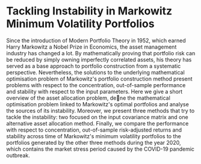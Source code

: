 # Tackling Instability in Markowitz Minimum Volatility Portfolios

Since the introduction of Modern Portfolio Theory in 1952, which earned Harry Markowitz
a Nobel Prize in Economics, the asset management industry has changed a lot. By mathematically
proving that portfolio risk can be reduced by simply owning imperfectly correlated
assets, his theory has served as a base approach to portfolio construction from a
systematic perspective. Nevertheless, the solutions to the underlying mathematical optimisation
problem of Markowitz's portfolio construction method present problems with
respect to the concentration, out-of-sample performance and stability with respect to the
input parameters. Here we give a short overview of the asset allocation problem, dene the
mathematical optimisation problem linked to Markowitz's optimal portfolios and analyse
the sources of its instability. Moreover, we present three methods that try to tackle the
instability: two focused on the input covariance matrix and one alternative asset allocation
method. Finally, we compare the performance with respect to concentration, out-of-sample
risk-adjusted returns and stability across time of Markowitz's minimum volatility portfolios
to the portfolios generated by the other three methods during the year 2020, which
contains the market stress period caused by the COVID-19 pandemic outbreak.
